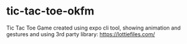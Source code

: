 # tic-tac-toe-okfm
Tic Tac Toe Game created using expo cli tool, showing animation and gestures and using 3rd party library: https://lottiefiles.com/
